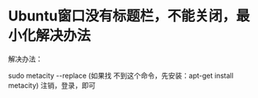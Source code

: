 # Ubuntu窗口没有标题栏，不能关闭，最小化解决办法  
解决办法：

sudo metacity --replace (如果找 不到这个命令，先安装：apt-get install metacity) 
注销，登录，即可

